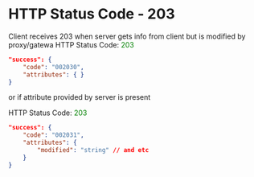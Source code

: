 # HTTP Status Code - 203

Client receives 203 when server gets info from client but is modified by proxy/gatewa
HTTP Status Code: <span style="color:green">203</span>
```json
"success": {
    "code": "002030",
    "attributes": { }
}
```

or if attribute provided by server is present

HTTP Status Code: <span style="color:green">203</span>
```json
"success": {
    "code": "002031",
    "attributes": { 
        "modified": "string" // and etc
    }
}
```
